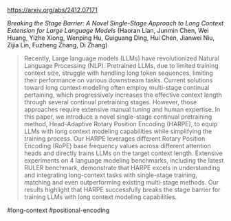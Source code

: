 https://arxiv.org/abs/2412.07171

*Breaking the Stage Barrier: A Novel Single-Stage Approach to Long Context Extension for Large Language Models* (Haoran Lian, Junmin Chen, Wei Huang, Yizhe Xiong, Wenping Hu, Guiguang Ding, Hui Chen, Jianwei Niu, Zijia Lin, Fuzheng Zhang, Di Zhang)

> Recently, Large language models (LLMs) have revolutionized Natural Language Processing (NLP). Pretrained LLMs, due to limited training context size, struggle with handling long token sequences, limiting their performance on various downstream tasks. Current solutions toward long context modeling often employ multi-stage continual pertaining, which progressively increases the effective context length through several continual pretraining stages. However, those approaches require extensive manual tuning and human expertise. In this paper, we introduce a novel single-stage continual pretraining method, Head-Adaptive Rotary Position Encoding (HARPE), to equip LLMs with long context modeling capabilities while simplifying the training process. Our HARPE leverages different Rotary Position Encoding (RoPE) base frequency values across different attention heads and directly trains LLMs on the target context length. Extensive experiments on 4 language modeling benchmarks, including the latest RULER benchmark, demonstrate that HARPE excels in understanding and integrating long-context tasks with single-stage training, matching and even outperforming existing multi-stage methods. Our results highlight that HARPE successfully breaks the stage barrier for training LLMs with long context modeling capabilities.

#long-context #positional-encoding 